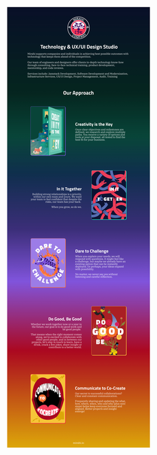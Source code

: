 <a href="https://mirahi.io/">
  <img
    alt="Mirahi offers technology support with consulting, code reviews, product development and training sessions to companies an individuals. Experts in JavaScript"
    src="https://raw.githubusercontent.com/mirahi-io/.github/main/profile/mirahi.jpg"
  />
</a>

